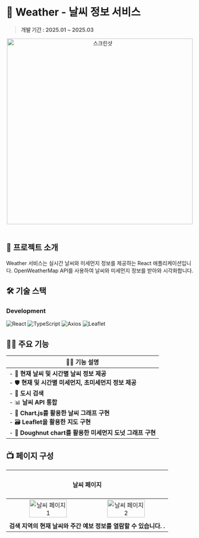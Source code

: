 # 🏬 Weather - 날씨 정보 서비스
> **개발 기간 : 2025.01 ~ 2025.03**

<div align="center">
<!-- <img width="100" src="https://github.com/user-attachments/assets/f6be51d4-5653-4998-902f-11f191c7962c" alt="스크린샷"> -->
<img width="500" src="https://github.com/user-attachments/assets/f6be51d4-5653-4998-902f-11f191c7962c" alt="스크린샷">
</div>
<br/>

## 🚀 프로젝트 소개
Weather 서비스는 실시간 날씨와 미세먼지 정보를 제공하는 React 애플리케이션입니다. OpenWeatherMap API를 사용하여 날씨와 미세먼지 정보를 받아와 시각화합니다.
<br/>

## 🛠️ 기술 스택

### Development  
![React](https://img.shields.io/badge/React-61DAFB?logo=react&logoColor=000&style=for-the-badge) 
![TypeScript](https://img.shields.io/badge/TypeScript-3178C6?logo=typescript&logoColor=fff&style=for-the-badge)
![Axios](https://img.shields.io/badge/Axios-5A29E4?logo=axios&logoColor=fff&style=for-the-badge)
![Leaflet](https://img.shields.io/badge/Leaflet-199900?logo=leaflet&logoColor=fff&style=for-the-badge)

## 🙋‍♂️ 주요 기능
| 🙋‍♂️ 기능 설명 |
|--------------|
| - 💾 **현재 날씨 및 시간별 날씨 정보 제공** <br>- 🛡️ **현재 및 시간별 미세먼지, 초미세먼지 정보 제공** <br>- 🪪 **도시 검색** <br>- 📊 **날씨 API 통합** <br>- 🎨 **Chart.js를 활용한 날씨 그래프 구현** <br>- 🗃️ **Leaflet을 활용한 지도 구현** <br>- 🚀 **Doughnut chart를 활용한 미세먼지 도넛 그래프 구현** |

## 📺 페이지 구성

| <h4> 날씨 페이지 </h4> |
| :-------------------------------------------: |
| <img width="49%" src="https://github.com/user-attachments/assets/ae8a939e-4b1c-4f03-9653-7a9a77af99ae" alt="날씨 페이지 1" /> <img width="49%" src="https://github.com/user-attachments/assets/a36ae9ce-c27c-4fbf-a931-5de5f4a244aa" alt="날씨 페이지 2" /> |
| <div align="left"> **검색 지역의 현재 날씨와 주간 예보 정보를 열람할 수 있습니다. .** </div> |

<br />
